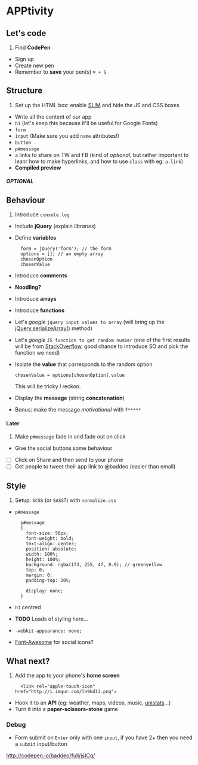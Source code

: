 # APPtivity

## Let's code

1. Find **CodePen**
* Sign up
* Create new pen
* Remember to **save** your pen(s) `⌘ + S`

## Structure

1. Set up the HTML box: enable [SLIM](http://slim-lang.com/) and hide the JS and CSS boxes
* Write all the content of our app 
* `h1` (let's keep this because it'll be useful for Google Fonts)
* `form`
* `input` (Make sure you add `name` attributes!)
*  `button`
* `p#message`
* `a` links to share on TW and FB (kind of *optional*, but rather important to leanr how to make hyperlinks, and how to use `class` with eg: `a.link`)
* **Compiled preview**

##### OPTIONAL 



## Behaviour

1. Introduce `console.log`
* Include **jQuery** (explain *libraries*)
* Define **variables**
	
	    form = jQuery('form'); // the form
	    options = []; // an empty array
		chosenOption
		chosenValue
	
* Introduce **comments**
* **Noodling?** 
* Introduce **arrays**
* Introduce **functions**
* Let's *google* `jquery input values to array` (will bring up the [jQuery.serializeArray()](api.jquery.com/serializearray) method)
* Let's *google* `JS function to get random number` (one of the first results will be from [StackOverflow](http://stackoverflow.com/questions/1527803/), good chance to introduce SO and pick the function we need)
* Isolate the **value** that corresponds to the random option
  
      chosenValue = options[chosenOption].value
      
  This will be tricky I reckon.
* Display the **message** (string **concatenation**)
* Bonus: make the message *motivational* with `f*****`  


#### Later

1. Make `p#message` fade in and fade out on click
* Give the social buttons some behaviour

* [ ] Click on Share and then send to your phone
* [ ] Get people to tweet their app link to @baddeo (easier than email)

## Style

1. Setup: `SCSS` (or `SASS`?) with `normalize.css`
* `p#message`

        p#message
		{
		  font-size: 50px;
		  font-weight: bold;
		  text-align: center;
		  position: absolute;
		  width: 100%;
		  height: 100%;
		  background: rgba(173, 255, 47, 0.9); // greenyellow
		  top: 0;
		  margin: 0;
		  padding-top: 20%;
		
		  display: none;
		}
* `h1` centred
* **TODO** Loads of styling here...
* `-webkit-appearance: none;`
* [Font-Awesome](http://fortawesome.github.io/Font-Awesome/) for social icons?



## What next?

1. Add the app to your phone's **home screen**
 
         <link rel="apple-touch-icon" href="http://i.imgur.com/ln9kdl3.png">
 
* Hook it to an **API** (eg: weather, maps, videos, music, [unistats](http://unistats.direct.gov.uk/)...)
* Turn it into a **paper-scissors-stone** game


### Debug

* Form submit on `Enter` only with one `input`, if you have 2+ then you need a `submit` input/button



http://codepen.io/baddeo/full/jsICq/